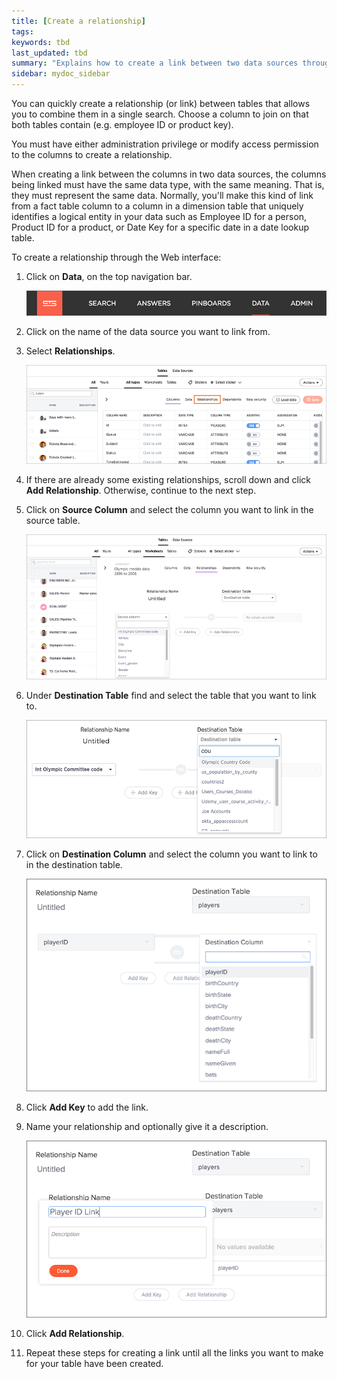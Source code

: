 ```yaml
---
title: [Create a relationship]
tags:
keywords: tbd
last_updated: tbd
summary: "Explains how to create a link between two data sources through a relationship."
sidebar: mydoc_sidebar
---
```

You can quickly create a relationship (or link) between tables that allows you to combine them in a single search. Choose a column to join on that both tables contain (e.g. employee ID or product key).

You must have either administration privilege or modify access permission to the columns to create a relationship.

When creating a link between the columns in two data sources, the columns being linked must have the same data type, with the same meaning. That is, they must represent the same data. Normally, you'll make this kind of link from a fact table column to a column in a dimension table that uniquely identifies a logical entity in your data such as Employee ID for a person, Product ID for a product, or Date Key for a specific date in a date lookup table.

To create a relationship through the Web interface:

1. Click on **Data**, on the top navigation bar.

     ![](../../shared/conrefs/../../images/data_icon.png "Data")

2. Click on the name of the data source you want to link from.
3. Select **Relationships**.

     ![](../../shared/conrefs/../../images/select_relationships.png "Select Relationships")

4. If there are already some existing relationships, scroll down and click **Add Relationship**. Otherwise, continue to the next step.
5. Click on **Source Column** and select the column you want to link in the source table.

     ![](../../images/create_relationship_2.png "Select a Source Column")

6. Under **Destination Table** find and select the table that you want to link to.

     ![](../../images/create_relationship_3.png "Find and select a Destination Table")

7. Click on **Destination Column** and select the column you want to link to in the destination table.

     ![](../../images/create_relationship_4.png "Select the Destination Column")

8. Click **Add Key** to add the link.
9. Name your relationship and optionally give it a description.

     ![](../../images/create_relationship_5.png "Name the Relationship")

10.  Click **Add Relationship**.
11.  Repeat these steps for creating a link until all the links you want to make for your table have been created.
